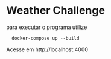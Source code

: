 # Weather Challenge

para executar o programa utilize

```shell
  docker-compose up --build
```

Acesse em http://localhost:4000

